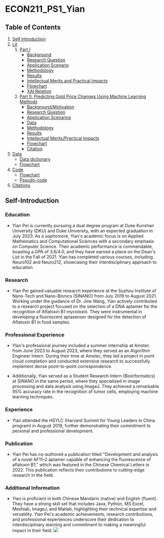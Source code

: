 # ECON211_PS1_Yian
## Table of Contents
1. [Self Introduction](#self-introduction)
2. [Lit](#literature)
   1. [Part I](#)
      - [Background](#introduction)
      - [Research Question](#ResearchQuestion)
      - [Application Scenario](#Application-Scenario)
      - [Methodology](#Methodology)
      - [Results](#Results)
      - [Intellectual Merits and Practical Impacts](#Intellectual)
      - [Flowchart](#flowchart)
      - [XAI Relation](https://github.com/Rising-Stars-by-Sunshine/ECON211_PS1_Yian/tree/main/Lit#xai-relation)
   2. [Part II: Predicting Gold Price Changes Using Machine Learning Methods](#id)
      - [Background/Motivation](#backgroundmotivation)
      - [Research Question](#research-question)
      - [Application Scenarios](#application-scenarios)
      - [Data](https://github.com/Rising-Stars-by-Sunshine/ECON211_PS1_Yian/tree/main/Lit#data)
      - [Methodology](#methodology)
      - [Results](#results)
      - [Intellectual Merits/Practical Impacts](#intellectual-meritspractical-impacts)
      - [Flowchart](#flowchart-1)
      - [Citation](#citations-for-this-part)
3. [Data](#data)
   - [Data dictionary](#data-dictionary)
   - [Flowchart](#flowchart-2)
4. [Code](#code)
   - [Flowchart](#flowchart-2)
   - [Pseudo-code](#pseudo-code)
5. [Citations](#citations)
## Self-Introduction
### **Education**
- Yian Pei is currently pursuing a dual degree program at Duke Kunshan University (DKU) and Duke University, with an expected graduation in July 2023. As a sophomore, Yian's academic focus is on Applied Mathematics and Computational Sciences with a secondary emphasis on Computer Science. Their academic performance is commendable, boasting a GPA of 3.6/4.0, and they have earned a place on the Dean's List in the Fall of 2021. Yian has completed various courses, including Neuro102 and Neuro212, showcasing their interdisciplinary approach to education.

### **Research**
- Yian Pei gained valuable research experience at the Suzhou Institute of Nano-Tech and Nano-Bionics (SINANO) from July 2019 to August 2021. Working under the guidance of Dr. Jine Wang, Yian actively contributed to a research project focused on the selection of a DNA aptamer for the recognition of Aflatoxin B1 mycotoxin. They were instrumental in developing a fluorescent aptasensor designed for the detection of Aflatoxin B1 in food samples.

### **Professional Experience**
- Yian's professional journey included a summer internship at Ainstec from June 2023 to August 2023, where they served as an Algorithm Engineer Intern. During their time at Ainstec, they led a project in point cloud completion and conducted extensive research to successfully implement dense point-to-point correspondence.

- Additionally, Yian served as a Student Research Intern (Bioinformatics) at SINANO in the same period, where they specialized in image processing and data analysis using ImageJ. They achieved a remarkable 95% accuracy rate in the recognition of tumor cells, employing machine learning techniques.

### **Experience**
- Yian attended the HSYLC (Harvard Summit for Young Leaders in China program) in August 2019, further demonstrating their commitment to personal and professional development.

### **Publication**
- Yian Pei has co-authored a publication titled "Development and analysis of a novel AF11–2 aptamer capable of enhancing the fluorescence of aflatoxin B1," which was featured in the Chinese Chemical Letters in 2022. This publication reflects their contributions to cutting-edge research in the field.

### **Additional Information**
- Yian is proficient in both Chinese Mandarin (native) and English (fluent). They have a strong skill set that includes Java, Python, MS Excel, Meshlab, ImageJ, and Matlab, highlighting their technical expertise and versatility. Yian Pei's academic achievements, research contributions, and professional experiences underscore their dedication to interdisciplinary learning and commitment to making a meaningful impact in their field.
![](yian.jpg)
